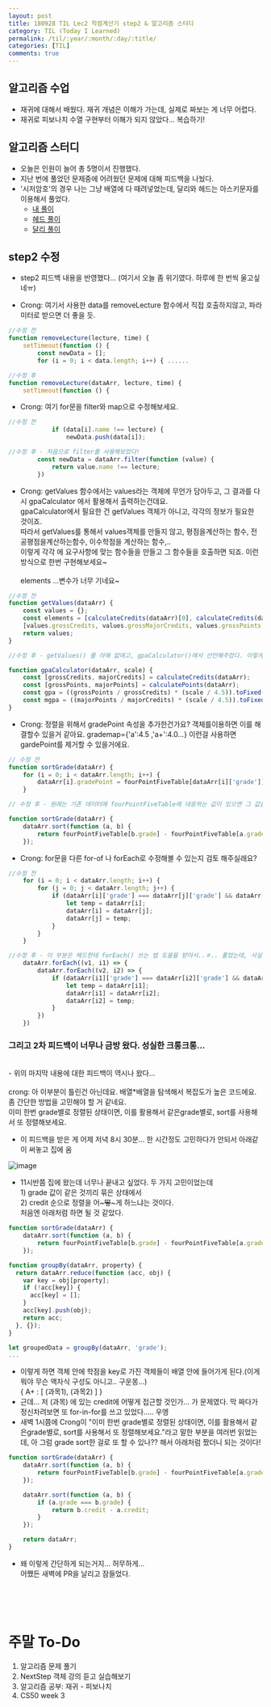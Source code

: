 ```yaml
---
layout: post
title: 180928 TIL Lec2 학점계산기 step2 & 알고리즘 스터디
category: TIL (Today I Learned)
permalink: /til/:year/:month/:day/:title/
categories: [TIL]
comments: true
---
```


## 알고리즘 수업
- 재귀에 대해서 배웠다. 재귀 개념은 이해가 가는데, 실제로 짜보는 게 너무 어렵다.
- 재귀로 피보나치 수열 구현부터 이해가 되지 않았다... 복습하기! 

## 알고리즘 스터디
- 오늘은 인원이 늘어 총 5명이서 진행했다. 
- 지난 번에 풀었던 문제중에 어려웠던 문제에 대해 피드백을 나눴다. 
- '시저암호'의 경우 나는 그냥 배열에 다 때려넣었는데, 달리와 헤드는 아스키문자를 이용해서 풀었다. <br>
    - [내 풀이](https://gist.github.com/developersoom/70894f94a6e711a8ed11f9794a4dcf8b) <br>
    -  [헤드 풀이](https://gist.github.com/HTMLhead/ad066b88fed7085d28f4adc5f070141a)<br>
    - [달리 풀이](https://gist.github.com/amorfati0310/e27f175658cec604434d241bef2d4eb2)

## step2 수정
- step2 피드백 내용을 반영했다... (여기서 오늘 좀 위기였다. 하루에 한 번씩 울고싶네ㅠ)

* Crong: 여기서 사용한 data를 removeLecture 함수에서 직접 호출하지않고, 파라미터로 받으면 더 좋을 듯.

```javascript
//수정 전
function removeLecture(lecture, time) {
    setTimeout(function () {
        const newData = [];
        for (i = 0; i < data.length; i++) { ......

//수정 후
function removeLecture(dataArr, lecture, time) {
    setTimeout(function () {
```

* Crong: 여기 for문을 filter와 map으로 수정해보세요.

```javascript
//수정 전
            if (data[i].name !== lecture) {
                newData.push(data[i]);

//수정 후 - 처음으로 filter를 사용해보았다! 
        const newData = dataArr.filter(function (value) {
            return value.name !== lecture;
        })
```

* Crong: getValues 함수에서는 values라는 객체에 무언가 담아두고, 그 결과를 다시 gpaCalculator 에서 활용해서 출력하는건데요.<br> 
gpaCalculator에서 필요한 건 getValues 객체가 아니고, 각각의 정보가 필요한 것이죠.<br>
따라서 getValues를 통해서 values객체를 만들지 않고, 평점을계산하는 함수, 전공평점을계산하는함수, 이수학점을 계산하는 함수,..<br>
이렇게 각각 에 요구사항에 맞는 함수들을 만들고 그 함수들을 호출하면 되죠. 이런방식으로 한번 구현해보세요~
<br><br>
elements ...변수가 너무 기네요~

```javascript
//수정 전
function getValues(dataArr) {
    const values = {};
    const elements = [calculateCredits(dataArr)[0], calculateCredits(dataArr)[1], calculatePoints(dataArr)[0], calculatePoints(dataArr)[1], parseFloat((calculatePoints(dataArr)[0] / calculateCredits(dataArr)[0]).toFixed(2)), parseFloat((calculatePoints(dataArr)[1] / calculateCredits(dataArr)[1]).toFixed(2))];
    [values.grossCredits, values.grossMajorCredits, values.grossPoints, values.grossMajorPoints, values.gpa, values.mgpa] = elements;
    return values;
}

//수정 후 - getValues() 를 아예 없애고, gpaCalculator()에서 선언해주었다. 이렇게 해야 나중에 알아보기도 쉽고 디버깅에도 적절하다고..  확실히 변수명으로 무슨 값인지 알 수 있으니 좋다. 

function gpaCalculator(dataArr, scale) {
    const [grossCredits, majorCredits] = calculateCredits(dataArr);
    const [grossPoints, majorPoints] = calculatePoints(dataArr);
    const gpa = ((grossPoints / grossCredits) * (scale / 4.5)).toFixed(2);
    const mgpa = ((majorPoints / majorCredits) * (scale / 4.5)).toFixed(2);
}
```

* Crong: 정렬을 위해서 gradePoint 속성을 추가한건가요? 객체를이용하면 이를 해결할수 있을거 같아요.
grademap={'a':4.5 ,'a+':4.0...} 이런걸 사용하면 gardePoint를 제거할 수 있을거에요.

```javascript
// 수정 전
function sortGrade(dataArr) {
    for (i = 0; i < dataArr.length; i++) {
        dataArr[i].gradePoint = fourPointFiveTable[dataArr[i]['grade']];
    }

// 수정 후 - 원래는 기존 데이터에 fourPointFiveTable에 대응하는 값이 있으면 그 값을 gradePoint에 넣도록 했는데, 아래처럼 바로 값을 가져와서 크기 비교를 하도록 수정하였다. 

function sortGrade(dataArr) {
    dataArr.sort(function (a, b) {
        return fourPointFiveTable[b.grade] - fourPointFiveTable[a.grade];
    });
```

* Crong: for문을 다른 for-of 나 forEach로 수정해볼 수 있는지 검토 해주실래요?

```javascript
//수정 전
    for (i = 0; i < dataArr.length; i++) {
        for (j = 0; j < dataArr.length; j++) {
            if (dataArr[i]['grade'] === dataArr[j]['grade'] && dataArr[i]['credit'] > dataArr[j]['credit']) {
                let temp = dataArr[i];
                dataArr[i] = dataArr[j];
                dataArr[j] = temp;
            }
        }
    }

//수정 후 - 이 부분은 헤드한테 forEach() 쓰는 법 도움을 받아서..ㅎ.. 풀었는데, 사실 이 전이랑 복잡도가 똑같은데 굳이 이렇게 해야되나 싶었지만 해봄... 
    dataArr.forEach((v1, i1) => {
        dataArr.forEach((v2, i2) => {
            if (dataArr[i1]['grade'] === dataArr[i2]['grade'] && dataArr[i1]['credit'] > dataArr[i2]['credit']) {
                let temp = dataArr[i1];
                dataArr[i1] = dataArr[i2];
                dataArr[i2] = temp;
            }
        })
    })
```

### 그리고 2차 피드백이 너무나 금방 왔다. 성실한 크롱크롱...
<br>
- 위의 마지막 내용에 대한 피드백이 역시나 왔다... <br><br>
crong: 아 이부분이 틀린건 아닌데요. 배열*배열을 탐색해서 복잡도가 높은 코드에요.<br>
좀 간단한 방법을 고민해야 할 거 같네요.<br>
이미 한번 grade별로 정렬된 상태이면, 이를 활용해서 같은grade별로, sort를 사용해서 또 정렬해보세요.

- 이 피드백을 받은 게 어제 저녁 8시 30분... 한 시간정도 고민하다가 안되서 아래같이 써놓고 집에 옴 

![image](https://user-images.githubusercontent.com/40848630/46215968-8b47d580-c379-11e8-8619-bebe2250f3ec.png)


- 11시반쯤 집에 왔는데 너무나 끝내고 싶었다. 두 가지 고민이었는데 
<br> 1) grade 값이 같은 것끼리 묶은 상태에서 
<br> 2) credit 순으로 정렬을 어~~~떻~~~게 하느냐는 것이다.
<br> 처음엔 아래처럼 하면 될 것 같았다.

```javascript
function sortGrade(dataArr) {
    dataArr.sort(function (a, b) {
        return fourPointFiveTable[b.grade] - fourPointFiveTable[a.grade];
    });

function groupBy(dataArr, property) {
  return dataArr.reduce(function (acc, obj) {
    var key = obj[property];
    if (!acc[key]) {
      acc[key] = [];
    }
    acc[key].push(obj);
    return acc;
  }, {});
}

let groupedData = groupBy(dataArr, 'grade');
...
```

- 이렇게 하면 객체 안에 학점을 key로 가진 객체들이 배열 안에 들어가게 된다.(이게 뭐야 무슨 액자식 구성도 아니고.. 구운몽...) <br>
{ A+ : [ (과목1), (과목2) ] }
- 근데... 저 (과목) 에 있는 credit에 어떻게 접근할 것인가... 가 문제였다. 막 짜다가 정신차려보면 또 for-in-for를 쓰고 있었다..... 우엥 
- 새벽 1시쯤에 Crong이 "이미 한번 grade별로 정렬된 상태이면, 이를 활용해서 같은grade별로, sort를 사용해서 또 정렬해보세요."라고 말한 부분을 여러번 읽었는데, 아 그럼 grade sort한 걸로 또 할 수 있나?? 해서 아래처럼 짰더니 되는 것이다! 

```javascript
function sortGrade(dataArr) {
    dataArr.sort(function (a, b) {
        return fourPointFiveTable[b.grade] - fourPointFiveTable[a.grade];
    });

    dataArr.sort(function (a, b) {
        if (a.grade === b.grade) {
            return b.credit - a.credit;
        }
    });

    return dataArr;
}
```

- 왜 이렇게 간단하게 되는거지... 허무하게... <br> 어쨌든 새벽에 PR을 날리고 잠들었다.

<br>
<br>
<br>


# 주말 To-Do
1. 알고리즘 문제 풀기
2. NextStep 객체 강의 듣고 실습해보기
3. 알고리즘 공부: 재귀 - 피보나치
4. CS50 week 3
